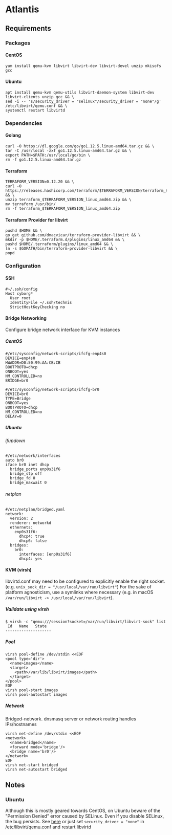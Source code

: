 # Atlantis

## Requirements
### Packages
#### CentOS
```
yum install qemu-kvm libvirt libvirt-dev libvirt-devel unzip mkisofs gcc
```
#### Ubuntu
```
apt install qemu-kvm qemu-utils libvirt-daemon-system libvirt-dev libvirt-clients unzip gcc && \
sed -i -- 's/security_driver = "selinux"/security_driver = "none"/g' /etc/libvirt/qemu.conf && \
systemctl restart libvirtd
```
### Dependencies
#### Golang
```
curl -O https://dl.google.com/go/go1.12.5.linux-amd64.tar.gz && \
tar -C /usr/local -zxf go1.12.5.linux-amd64.tar.gz && \
export PATH=$PATH:/usr/local/go/bin \
rm -f go1.12.5.linux-amd64.tar.gz
```
#### Terraform
```
TERRAFORM_VERSION=0.12.20 && \
curl -O https://releases.hashicorp.com/terraform/$TERRAFORM_VERSION/terraform_$TERRAFORM_VERSION_linux_amd64.zip && \
unzip terraform_$TERRAFORM_VERSION_linux_amd64.zip && \
mv terraform /usr/bin/
rm -f terraform_$TERRAFORM_VERSION_linux_amd64.zip
```
#### Terraform Provider for libvirt
```
pushd $HOME && \
go get github.com/dmacvicar/terraform-provider-libvirt && \
mkdir -p $HOME/.terraform.d/plugins/linux_amd64 && \
pushd $HOME/.terraform/plugins/linux_amd64 && \
ln -s $GOPATH/bin/terraform-provider-libvirt && \
popd
```
### Configuration
#### SSH
```
#~/.ssh/config
Host cyborg*
  User root
  IdentityFile ~/.ssh/technis
  StrictHostKeyChecking no
```
#### Bridge Networking
Configure bridge network interface for KVM instances
##### CentOS
```
#/etc/sysconfig/network-scripts/ifcfg-enp4s0
DEVICE=enp4s0
HWADDR=D0:50:99:AA:CB:CB
BOOTPROTO=dhcp
ONBOOT=yes
NM_CONTROLLED=no
BRIDGE=br0

#/etc/sysconfig/network-scripts/ifcfg-br0
DEVICE=br0
TYPE=Bridge
ONBOOT=yes
BOOTPROTO=dhcp
NM_CONTROLLED=no
DELAY=0
```
##### Ubuntu
###### ifupdown
```
#/etc/network/interfaces
auto br0
iface br0 inet dhcp
  bridge_ports enp0s31f6
  bridge_stp off
  bridge_fd 0
  bridge_maxwait 0
```
###### netplan
```
#/etc/netplan/bridged.yaml
network:
  version: 2
  renderer: networkd
  ethernets:
    enp0s31f6:
      dhcp4: true
      dhcp6: false
  bridges:
    br0:
      interfaces: [enp0s31f6]
      dhcp4: yes
```
#### KVM (virsh)

libvirtd.conf may need to be configured to explicitly enable the right socket. (e.g. ```unix_sock_dir = "/usr/local/var/run/libvirt"```) For the sake of platform agnosticism, use a symlinks where necessary (e.g. in macOS ```/var/run/libvirt -> /usr/local/var/run/libvirt```).

##### Validate using virsh
```
$ virsh -c "qemu:///session?socket=/var/run/libvirt/libvirt-sock" list
 Id   Name   State
--------------------
```

##### Pool
```
virsh pool-define /dev/stdin <<EOF
<pool type='dir'>
  <name>images</name>
  <target>
    <path>/var/lib/libvirt/images</path>
  </target>
</pool>
EOF
virsh pool-start images
virsh pool-autostart images
```
##### Network
Bridged-network. dnsmasq server or network routing handles IPs/hostnames
```
virsh net-define /dev/stdin <<EOF
<network>
  <name>bridged</name>
  <forward mode='bridge'/>
  <bridge name='br0'/>
</network>
EOF
virsh net-start bridged
virsh net-autostart bridged
```
## Notes
### Ubuntu
Although this is mostly geared towards CentOS, on Ubuntu beware of the "Permission Denied" error caused by SELinux. Even if you disable SELinux, the bug persists. See [here](https://github.com/dmacvicar/terraform-provider-libvirt/commit/22f096d9) or just set `security_driver = "none"` in /etc/libvirt/qemu.conf and restart libvirtd
